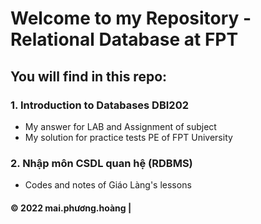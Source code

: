 # Welcome to my Repository - Relational Database at FPT

## You will find in this repo:

### 1. Introduction to Databases DBI202
* My answer for LAB and Assignment of subject
* My solution for practice tests PE of FPT University

### 2. Nhập môn CSDL quan hệ (RDBMS)
* Codes and notes of Giáo Làng's lessons 

#### © 2022 mai.phương.hoàng |